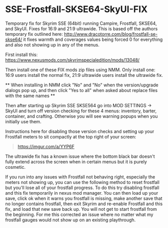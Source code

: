 # SSE-Frostfall-SKSE64-SkyUI-FIX
Temporary fix for Skyrim SSE (64bit) running Campire, Frostfall, SKSE64, and SkyUI. Fixes for 16:9 and 21:9 ultrawide.
This is based off the authors temporary fix outlined here: http://www.dracotorre.com/blog/frostfall-se-skse64/ it fixes
warmth and coverages values being forced 0 for everything and also not showing up in any of the menus. 

First install this: https://www.nexusmods.com/skyrimspecialedition/mods/13048/

Then install one of these FIX mods zip files using NMM. Only install one: 16:9 users install the normal fix, 21:9 ultrawide 
users install the ultrawide fix. 

** When installing in NMM click "No" and "No" when the version/upgrade dialogs pop up, and then click "Yes to all" when asked about replace files with the same names **

Then after starting up Skyrim SSE SKSE564 go into MOD SETTINGS -> SkyUI and turn off version checking for these 4 menus: 
inventory, barter, container, and crafting. Otherwise you will see warning popups when you initially use them.

Instructions here for disabling those version checks and setting up your Frostfall meters to sit compactly at the top 
right of your screen: 
>
>  https://imgur.com/a/YYP6F
>

The ultrawide fix has a known issue where the bottom black bar doesn't fully extend across the screen when in certain menus 
but it is purely cosmetic. 

If you run into any issues with Frostfall not behaving right, especially the meters not showing up, you can use the following 
method to reset frostfall but you'll lose all of your frostfall progress. To do this try disabling frostfall and this fix 
temporarily in nexus mod manager. You can then load up your save, click ok when it warns you frostfall is missing, make 
another save that no longer contains frostfall, then exit Skyrim and re-enable Frostfall and this fix, and load that new 
save back up. You will not get to start frostfall from the beginning. For me this corrected an issue where no matter what my 
frostfall gauges would not show up on an existing playthrough.
